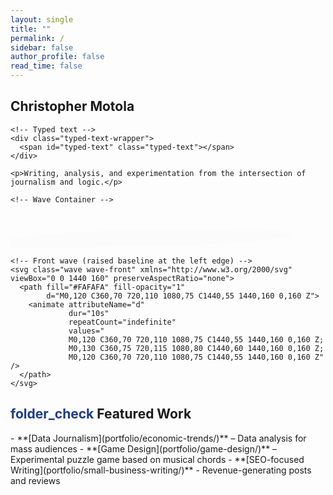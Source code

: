 ```yaml
---
layout: single
title: ""
permalink: /
sidebar: false
author_profile: false
read_time: false
---
```


<!-- ===== HERO SECTION ===== -->
<section class="hero">

  <!-- Hero Intro Text -->
  <div class="hero-intro">
    <h1>Christopher Motola</h1>

    <!-- Typed text -->
    <div class="typed-text-wrapper">
      <span id="typed-text" class="typed-text"></span>
    </div>

    <p>Writing, analysis, and experimentation from the intersection of journalism and logic.</p>
  </div>

    <!-- Wave Container -->
  <div class="wave-container">
<!-- Back wave -->
    <svg class="wave wave-back" xmlns="http://www.w3.org/2000/svg" viewBox="0 0 1440 160" preserveAspectRatio="none">
      <path fill="#FAFAFA" fill-opacity="0.6"
            d="M0,120 C360,60 720,90 1080,70 C1440,80 1440,160 0,160 Z">
        <animate attributeName="d"
                 dur="18s"
                 repeatCount="indefinite"
                 values="
                 M0,120 C360,60 720,90 1080,70 C1440,80 1440,160 0,160 Z;
                 M0,130 C360,70 720,100 1080,85 C1440,90 1440,160 0,160 Z;
                 M0,120 C360,60 720,90 1080,70 C1440,80 1440,160 0,160 Z" />
      </path>
    </svg>
    
    <!-- Front wave (raised baseline at the left edge) -->
    <svg class="wave wave-front" xmlns="http://www.w3.org/2000/svg" viewBox="0 0 1440 160" preserveAspectRatio="none">
      <path fill="#FAFAFA" fill-opacity="1"
            d="M0,120 C360,70 720,110 1080,75 C1440,55 1440,160 0,160 Z">
        <animate attributeName="d"
                 dur="10s"
                 repeatCount="indefinite"
                 values="
                 M0,120 C360,70 720,110 1080,75 C1440,55 1440,160 0,160 Z;
                 M0,130 C360,75 720,115 1080,80 C1440,60 1440,160 0,160 Z;
                 M0,120 C360,70 720,110 1080,75 C1440,55 1440,160 0,160 Z" />
      </path>
    </svg>
  </div>
</section>

<h2 class="section-header"><span class="material-symbols-outlined" style="color: #1e3a8a;">folder_check</span> Featured Work</h2>  
- **[Data Journalism](portfolio/economic-trends/)** – Data analysis for mass audiences  
- **[Game Design](portfolio/game-design/)** – Experimental puzzle game based on musical chords
- **[SEO-focused Writing](portfolio/small-business-writing/)** - Revenue-generating posts and reviews 

